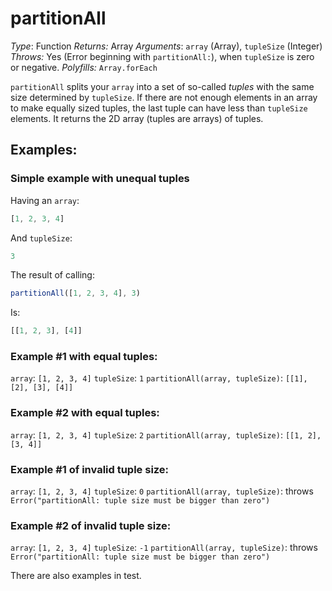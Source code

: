 # partitionAll

*Type*: Function
*Returns:* Array
*Arguments*: `array` (Array), `tupleSize` (Integer)
*Throws:* Yes (Error beginning with `partitionAll:`), when `tupleSize` is zero or negative.
*Polyfills:* `Array.forEach`

`partitionAll` splits your `array` into a set of so-called _tuples_ with the same size determined by `tupleSize`. If there are not enough elements in an array to make equally sized tuples, the last tuple can have less than `tupleSize` elements. It returns the 2D array (tuples are arrays) of tuples.

## Examples:

### Simple example with unequal tuples

Having an `array`:

```javascript
[1, 2, 3, 4]
```

And `tupleSize`:

```javascript
3
```

The result of calling:

```javascript
partitionAll([1, 2, 3, 4], 3)
```

Is:

```javascript
[[1, 2, 3], [4]]
```

### Example #1 with equal tuples:

`array`: `[1, 2, 3, 4]`
`tupleSize`: `1`
`partitionAll(array, tupleSize)`: `[[1], [2], [3], [4]]`

### Example #2 with equal tuples:

`array`: `[1, 2, 3, 4]`
`tupleSize`: `2`
`partitionAll(array, tupleSize)`: `[[1, 2], [3, 4]]`

### Example #1 of invalid tuple size:

`array`: `[1, 2, 3, 4]`
`tupleSize`: `0`
`partitionAll(array, tupleSize)`: throws `Error("partitionAll: tuple size must be bigger than zero")`

### Example #2 of invalid tuple size:

`array`: `[1, 2, 3, 4]`
`tupleSize`: `-1`
`partitionAll(array, tupleSize)`: throws `Error("partitionAll: tuple size must be bigger than zero")`

There are also examples in test.
